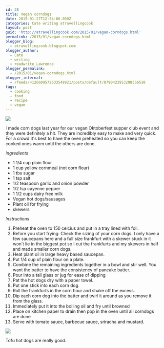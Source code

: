 ```yaml
---
id: 28
title: Vegan corndogs
date: 2015-01-27T12:34:00.000Z
categories: Cate writing atravellingcook
layout: post
guid: 'http://atravellingcook.com/2015/01/vegan-corndogs.html'
permalink: /2015/01/vegan-corndogs.html
blogger_blog:
  - atravellingcook.blogspot.com
blogger_author:
  - Cate
  - writing
  - readwrite Lawrence
blogger_permalink:
  - /2015/01/vegan-corndogs.html
blogger_internal:
  - /feeds/4126609572633548921/posts/default/8790423953208356510
tags:
  - cooking
  - food
  - recipe
  - vegan
---
```


![](http://3.bp.blogspot.com/-EFJEKg9sV_Q/VMdtXrwkosI/AAAAAAAAKic/BkcOXXdwySE/s1600/4959134244_fc7dd0f3b8_o.jpg)

I made corn dogs last year for our vegan Oktoberfest supper club event and they were definitely a hit. They are incredibly easy to make and very quick. For a crowd it's best to have the oven preheated so you can keep the cooked ones warm until the others are done.

_Ingredients_

-   1 1/4 cup plain flour
-   1 cup yellow cornmeal (not corn flour)
-   1 tbs sugar
-   1 tsp salt
-   1/2 teaspoon garlic and onion powder
-   1/2 tsp cayenne pepper
-   1 1/2 cups dairy free milk
-   Vegan hot dogs/sausages
-   Plant oil for frying
-   skewers

_Instructions_

1.  Preheat the oven to 150 celcius and put in a tray lined with foil.
2.  Before you start frying: Check the sizing of your corn dogs. I only have a few saucepans here and a full size frankfurt with a skewer stuck in it won't lie in the biggest pot so I cut the frankfurts and my skewers in half and made smaller corn dogs.
3.  Heat plant oil in large heavy based saucepan.
4.  Put 1/4 cup of plain flour on a plate.
5.  Combine the remaining ingredients together in a bowl and stir well. You want the batter to have the consistency of pancake batter.
6.  Pour into a tall glass or jug for ease of dipping
7.  Pat the hot dogs dry with a paper towel.
8.  Put one stick into each corn dog.
9.  Roll the frankfurts in the corn flour and shake off the excess.
10. Dip each corn dog into the batter and twirl it around as you remove it from the glass.
11. Immediately put it into the boiling oil and fry until browned
12. Place on kitchen paper to drain then pop in the oven until all corndogs are done
13. Serve with tomato sauce, barbecue sauce, sriracha and mustard.

![](http://2.bp.blogspot.com/-XgLWiMWM2rw/VMds1kCX8VI/AAAAAAAAKh8/r_77i_K44_E/s1600/alberts_frankfurter_gross.jpg)

Tofu hot dogs are really good.
